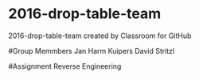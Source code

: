 # 2016-drop-table-team
2016-drop-table-team created by Classroom for GitHub

#Group Memmbers
Jan Harm Kuipers
David Stritzl

#Assignment
Reverse Engineering
